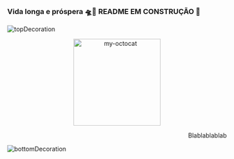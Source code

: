 
 ### Vida longa e próspera 🛸🖖 README EM CONSTRUÇÃO 🔨

![topDecoration](https://github.com/LucasSilvaMarts/LucasSilvaMarts/blob/main/wave.svg)


<div align="center">
  <img src="https://github.com/LucasSilvaMarts/LucasSilvaMarts/blob/main/my-octocat.png" alt="my-octocat"  height="200px">
</div>

<div align="right"> 
 <p>Blablablablab</p>
</div>




![bottomDecoration](https://github.com/LucasSilvaMarts/LucasSilvaMarts/blob/main/wave%20bottom.svg)
